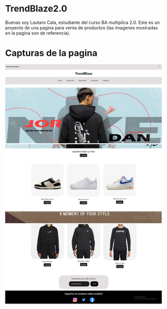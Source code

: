 # TrendBlaze2.0

Buenas soy Lautaro Cala, estudiante del curso BA multiplica 2.0. Este es un proyecto de una pagina para venta de productos (las imagenes mostradas en la pagina son de referencia).

# Capturas de la pagina
![Foto1](imagenes_readme/foto1.jpg)
![Foto2](imagenes_readme/foto2.jpg)
![Foto3](imagenes_readme/foto3.jpg)
